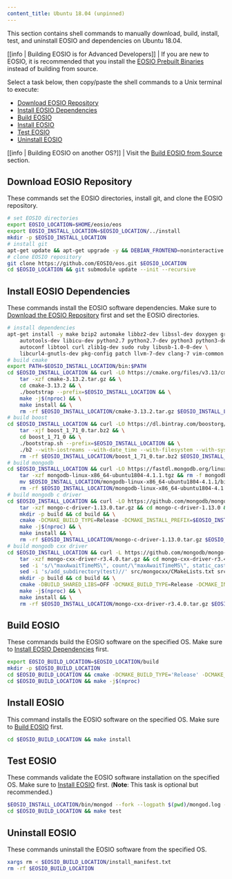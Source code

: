 ```yaml
---
content_title: Ubuntu 18.04 (unpinned)
---
```


<!-- This document is aggregated by our internal documentation tool to generate EOSIO documentation. The code within the codeblocks below is used in our CI/CD. It will be converted line by line into statements inside of a temporary Dockerfile and used to build our docker tag for this OS. Therefore, COPY and other Dockerfile-isms are not permitted. Code changes will update hashes and regenerate new docker images, so use with caution and do not modify unless necessary. -->

This section contains shell commands to manually download, build, install, test, and uninstall EOSIO and dependencies on Ubuntu 18.04.

[[info | Building EOSIO is for Advanced Developers]]
| If you are new to EOSIO, it is recommended that you install the [EOSIO Prebuilt Binaries](../../../00_install-prebuilt-binaries.md) instead of building from source.

Select a task below, then copy/paste the shell commands to a Unix terminal to execute:

* [Download EOSIO Repository](#download-eosio-repository)
* [Install EOSIO Dependencies](#install-eosio-dependencies)
* [Build EOSIO](#build-eosio)
* [Install EOSIO](#install-eosio)
* [Test EOSIO](#test-eosio)
* [Uninstall EOSIO](#uninstall-eosio)

[[info | Building EOSIO on another OS?]]
| Visit the [Build EOSIO from Source](../../index.md) section.

## Download EOSIO Repository
These commands set the EOSIO directories, install git, and clone the EOSIO repository.
<!-- DAC CLONE -->
```sh
# set EOSIO directories
export EOSIO_LOCATION=$HOME/eosio/eos
export EOSIO_INSTALL_LOCATION=$EOSIO_LOCATION/../install
mkdir -p $EOSIO_INSTALL_LOCATION
# install git
apt-get update && apt-get upgrade -y && DEBIAN_FRONTEND=noninteractive apt-get install -y git
# clone EOSIO repository
git clone https://github.com/EOSIO/eos.git $EOSIO_LOCATION
cd $EOSIO_LOCATION && git submodule update --init --recursive
```
<!-- DAC CLONE END -->

## Install EOSIO Dependencies
These commands install the EOSIO software dependencies. Make sure to [Download the EOSIO Repository](#download-eosio-repository) first and set the EOSIO directories.
<!-- DAC DEPS -->
```sh
# install dependencies
apt-get install -y make bzip2 automake libbz2-dev libssl-dev doxygen graphviz libgmp3-dev \
    autotools-dev libicu-dev python2.7 python2.7-dev python3 python3-dev \
    autoconf libtool curl zlib1g-dev sudo ruby libusb-1.0-0-dev \
    libcurl4-gnutls-dev pkg-config patch llvm-7-dev clang-7 vim-common jq
# build cmake
export PATH=$EOSIO_INSTALL_LOCATION/bin:$PATH
cd $EOSIO_INSTALL_LOCATION && curl -LO https://cmake.org/files/v3.13/cmake-3.13.2.tar.gz && \
    tar -xzf cmake-3.13.2.tar.gz && \
    cd cmake-3.13.2 && \
    ./bootstrap --prefix=$EOSIO_INSTALL_LOCATION && \
    make -j$(nproc) && \
    make install && \
    rm -rf $EOSIO_INSTALL_LOCATION/cmake-3.13.2.tar.gz $EOSIO_INSTALL_LOCATION/cmake-3.13.2
# build boost
cd $EOSIO_INSTALL_LOCATION && curl -LO https://dl.bintray.com/boostorg/release/1.71.0/source/boost_1_71_0.tar.bz2 && \
    tar -xjf boost_1_71_0.tar.bz2 && \
    cd boost_1_71_0 && \
    ./bootstrap.sh --prefix=$EOSIO_INSTALL_LOCATION && \
    ./b2 --with-iostreams --with-date_time --with-filesystem --with-system --with-program_options --with-chrono --with-test -q -j$(nproc) install && \
    rm -rf $EOSIO_INSTALL_LOCATION/boost_1_71_0.tar.bz2 $EOSIO_INSTALL_LOCATION/boost_1_71_0
# build mongodb
cd $EOSIO_INSTALL_LOCATION && curl -LO https://fastdl.mongodb.org/linux/mongodb-linux-x86_64-ubuntu1804-4.1.1.tgz && \
    tar -xzf mongodb-linux-x86_64-ubuntu1804-4.1.1.tgz && rm -f mongodb-linux-x86_64-ubuntu1804-4.1.1.tgz && \
    mv $EOSIO_INSTALL_LOCATION/mongodb-linux-x86_64-ubuntu1804-4.1.1/bin/* $EOSIO_INSTALL_LOCATION/bin/ && \
    rm -rf $EOSIO_INSTALL_LOCATION/mongodb-linux-x86_64-ubuntu1804-4.1.1
# build mongodb c driver
cd $EOSIO_INSTALL_LOCATION && curl -LO https://github.com/mongodb/mongo-c-driver/releases/download/1.13.0/mongo-c-driver-1.13.0.tar.gz && \
    tar -xzf mongo-c-driver-1.13.0.tar.gz && cd mongo-c-driver-1.13.0 && \
    mkdir -p build && cd build && \
    cmake -DCMAKE_BUILD_TYPE=Release -DCMAKE_INSTALL_PREFIX=$EOSIO_INSTALL_LOCATION -DENABLE_BSON=ON -DENABLE_SSL=OPENSSL -DENABLE_AUTOMATIC_INIT_AND_CLEANUP=OFF -DENABLE_STATIC=ON -DENABLE_ICU=OFF -DENABLE_SNAPPY=OFF .. && \
    make -j$(nproc) && \
    make install && \
    rm -rf $EOSIO_INSTALL_LOCATION/mongo-c-driver-1.13.0.tar.gz $EOSIO_INSTALL_LOCATION/mongo-c-driver-1.13.0
# build mongodb cxx driver
cd $EOSIO_INSTALL_LOCATION && curl -L https://github.com/mongodb/mongo-cxx-driver/archive/r3.4.0.tar.gz -o mongo-cxx-driver-r3.4.0.tar.gz && \
    tar -xzf mongo-cxx-driver-r3.4.0.tar.gz && cd mongo-cxx-driver-r3.4.0 && \
    sed -i 's/\"maxAwaitTimeMS\", count/\"maxAwaitTimeMS\", static_cast<int64_t>(count)/' src/mongocxx/options/change_stream.cpp && \
    sed -i 's/add_subdirectory(test)//' src/mongocxx/CMakeLists.txt src/bsoncxx/CMakeLists.txt && \
    mkdir -p build && cd build && \
    cmake -DBUILD_SHARED_LIBS=OFF -DCMAKE_BUILD_TYPE=Release -DCMAKE_INSTALL_PREFIX=$EOSIO_INSTALL_LOCATION .. && \
    make -j$(nproc) && \
    make install && \
    rm -rf $EOSIO_INSTALL_LOCATION/mongo-cxx-driver-r3.4.0.tar.gz $EOSIO_INSTALL_LOCATION/mongo-cxx-driver-r3.4.0
```
<!-- DAC DEPS END -->

## Build EOSIO
These commands build the EOSIO software on the specified OS. Make sure to [Install EOSIO Dependencies](#install-eosio-dependencies) first.
<!-- DAC BUILD -->
```sh
export EOSIO_BUILD_LOCATION=$EOSIO_LOCATION/build
mkdir -p $EOSIO_BUILD_LOCATION
cd $EOSIO_BUILD_LOCATION && cmake -DCMAKE_BUILD_TYPE='Release' -DCMAKE_CXX_COMPILER='clang++-7' -DCMAKE_C_COMPILER='clang-7' -DLLVM_DIR='/usr/lib/llvm-7/lib/cmake/llvm' -DCMAKE_INSTALL_PREFIX=$EOSIO_INSTALL_LOCATION -DBUILD_MONGO_DB_PLUGIN=true ..
cd $EOSIO_BUILD_LOCATION && make -j$(nproc)
```
<!-- DAC BUILD END -->

## Install EOSIO
This command installs the EOSIO software on the specified OS. Make sure to [Build EOSIO](#build-eosio) first.
<!-- DAC INSTALL -->
```sh
cd $EOSIO_BUILD_LOCATION && make install
```
<!-- DAC INSTALL END -->

## Test EOSIO
These commands validate the EOSIO software installation on the specified OS. Make sure to [Install EOSIO](#install-eosio) first. (**Note**: This task is optional but recommended.)
<!-- DAC IGNORE -->
```sh
$EOSIO_INSTALL_LOCATION/bin/mongod --fork --logpath $(pwd)/mongod.log --dbpath $(pwd)/mongodata
cd $EOSIO_BUILD_LOCATION && make test
```
<!-- DAC IGNORE END -->

## Uninstall EOSIO
These commands uninstall the EOSIO software from the specified OS.
<!-- DAC UNINSTALL -->
```sh
xargs rm < $EOSIO_BUILD_LOCATION/install_manifest.txt
rm -rf $EOSIO_BUILD_LOCATION
```
<!-- DAC UNINSTALL END -->